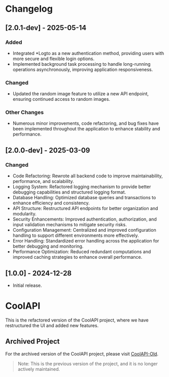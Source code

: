 # Changelog

## [2.0.1-dev] - 2025-05-14
### Added
- Integrated *Logto as a new authentication method, providing users with more secure and flexible login options.
- Implemented background task processing to handle long-running operations asynchronously, improving application responsiveness.

### Changed
- Updated the random image feature to utilize a new API endpoint, ensuring continued access to random images.

### Other Changes
- Numerous minor improvements, code refactoring, and bug fixes have been implemented throughout the application to enhance stability and performance.


## [2.0.0-dev] - 2025-03-09
### Changed
- Code Refactoring: Rewrote all backend code to improve maintainability, performance, and scalability.
- Logging System: Refactored logging mechanism to provide better debugging capabilities and structured logging format.
- Database Handling: Optimized database queries and transactions to enhance efficiency and consistency.
- API Structure: Restructured API endpoints for better organization and modularity.
- Security Enhancements: Improved authentication, authorization, and input validation mechanisms to mitigate security risks.
- Configuration Management: Centralized and improved configuration handling to support different environments more effectively.
- Error Handling: Standardized error handling across the application for better debugging and monitoring.
- Performance Optimization: Reduced redundant computations and improved caching strategies to enhance overall performance.


## [1.0.0] - 2024-12-28
- Initial release.


# CoolAPI

This is the refactored version of the CoolAPI project, where we have restructured the UI and added new features.

## Archived Project

For the archived version of the CoolAPI project, please visit [CoolAPI-Old](https://github.com/redbean0721/CoolAPI-archive).

> Note: This is the previous version of the project, and it is no longer actively maintained.
